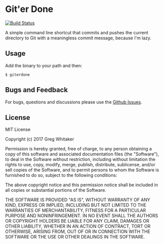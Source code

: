 # Git'er Done
[![Build Status](https://travis-ci.org/gregwhitaker/giterdone.svg?branch=master)](https://travis-ci.org/gregwhitaker/giterdone)

A simple command line shortcut that commits and pushes the current directory to Git with a meaningless commit message, because I'm lazy.

## Usage
Add the binary to your path and then:

    $ giterdone

## Bugs and Feedback

For bugs, questions and discussions please use the [Github Issues](https://github.com/gregwhitaker/giterdone/issues).

## License

MIT License

Copyright (c) 2017 Greg Whitaker

Permission is hereby granted, free of charge, to any person obtaining a copy
of this software and associated documentation files (the "Software"), to deal
in the Software without restriction, including without limitation the rights
to use, copy, modify, merge, publish, distribute, sublicense, and/or sell
copies of the Software, and to permit persons to whom the Software is
furnished to do so, subject to the following conditions:

The above copyright notice and this permission notice shall be included in all
copies or substantial portions of the Software.

THE SOFTWARE IS PROVIDED "AS IS", WITHOUT WARRANTY OF ANY KIND, EXPRESS OR
IMPLIED, INCLUDING BUT NOT LIMITED TO THE WARRANTIES OF MERCHANTABILITY,
FITNESS FOR A PARTICULAR PURPOSE AND NONINFRINGEMENT. IN NO EVENT SHALL THE
AUTHORS OR COPYRIGHT HOLDERS BE LIABLE FOR ANY CLAIM, DAMAGES OR OTHER
LIABILITY, WHETHER IN AN ACTION OF CONTRACT, TORT OR OTHERWISE, ARISING FROM,
OUT OF OR IN CONNECTION WITH THE SOFTWARE OR THE USE OR OTHER DEALINGS IN THE
SOFTWARE.
